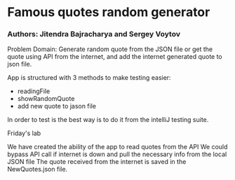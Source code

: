 # Famous quotes random generator

### Authors: Jitendra Bajracharya and Sergey Voytov

Problem Domain: Generate random quote from the JSON file or get the quote using API from 
the internet, and add the internet generated quote to json file.

App is structured with 3 methods to make testing easier: 
- readingFile
- showRandomQuote
- add new quote to jason file

In order to test is the best way is to do it from the intelliJ testing suite.


Friday's lab

We have created the ability of the app to read quotes from the API
We could bypass API call if internet is down and pull the necessary info from the local JSON file
The quote received from the internet is saved in the NewQuotes.json file. 
